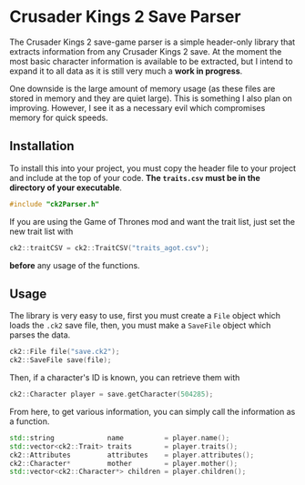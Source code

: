# Crusader Kings 2 Save Parser
The Crusader Kings 2 save-game parser is a simple header-only library that extracts information from any Crusader Kings 2 save. At the moment the most basic character information is available to be extracted, but I intend to expand it to all data as it is still very much a **work in progress**.

One downside is the large amount of memory usage (as these files are stored in memory and they are quiet large). This is something I also plan on improving. However, I see it as a necessary evil which compromises memory for quick speeds.

## Installation
To install this into your project, you must copy the header file to your project and include at the top of your code. **The `traits.csv` must be in the directory of your executable**.

```C++
#include "ck2Parser.h"
```
If you are using the Game of Thrones mod and want the trait list, just set the new trait list with 

```C++
ck2::traitCSV = ck2::TraitCSV("traits_agot.csv");
```

**before** any usage of the functions.

## Usage
The library is very easy to use, first you must create a `File` object which loads the `.ck2` save file, then, you must make a `SaveFile` object which parses the data.

```C++
ck2::File file("save.ck2");
ck2::SaveFile save(file);
```

Then, if a character's ID is known, you can retrieve them with

```C++
ck2::Character player = save.getCharacter(504285);
```

From here, to get various information, you can simply call the information as a function.

```C++
std::string             name          = player.name();
std::vector<ck2::Trait> traits        = player.traits();
ck2::Attributes         attributes    = player.attributes();
ck2::Character*         mother        = player.mother();
std::vector<ck2::Character*> children = player.children();
```
